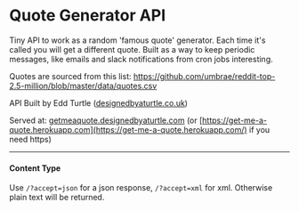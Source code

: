 
# Quote Generator API

Tiny API to work as a random 'famous quote' generator. Each time it's called you will get a different quote.
Built as a way to keep periodic messages, like emails and slack notifications from cron jobs interesting.

Quotes are sourced from this list: https://github.com/umbrae/reddit-top-2.5-million/blob/master/data/quotes.csv

API Built by Edd Turtle ([designedbyaturtle.co.uk](https://www.designedbyaturtle.co.uk))

Served at: [getmeaquote.designedbyaturtle.com](http://getmeaquote.designedbyaturtle.com/) (or [https://get-me-a-quote.herokuapp.com](https://get-me-a-quote.herokuapp.com/) if you need https)

---

#### Content Type

Use `/?accept=json` for a json response, `/?accept=xml` for xml. Otherwise plain text will be returned.
